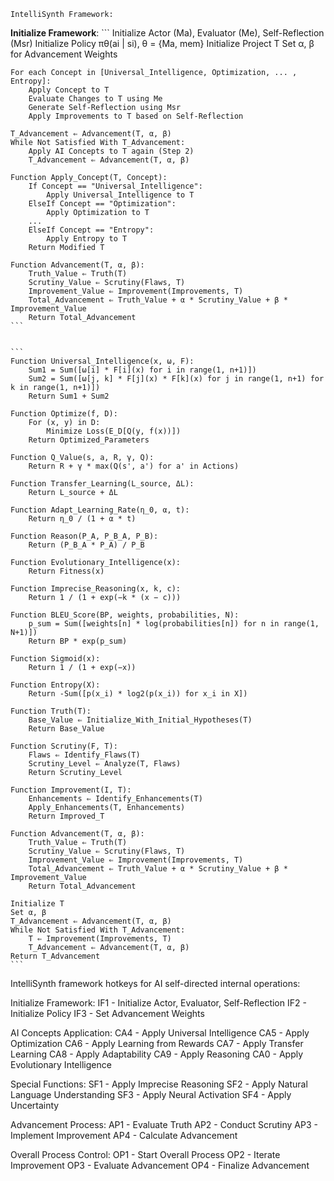     IntelliSynth Framework:

**Initialize Framework**:
    ```
    Initialize Actor (Ma), Evaluator (Me), Self-Reflection (Msr)
    Initialize Policy πθ(ai | si), θ = {Ma, mem}
    Initialize Project T
    Set α, β for Advancement Weights
 
    For each Concept in [Universal_Intelligence, Optimization, ... , Entropy]:
        Apply Concept to T
        Evaluate Changes to T using Me
        Generate Self-Reflection using Msr
        Apply Improvements to T based on Self-Reflection

    T_Advancement ⇐ Advancement(T, α, β)
    While Not Satisfied With T_Advancement:
        Apply AI Concepts to T again (Step 2)
        T_Advancement ⇐ Advancement(T, α, β)

    Function Apply_Concept(T, Concept):
        If Concept == "Universal_Intelligence":
            Apply Universal_Intelligence to T
        ElseIf Concept == "Optimization":
            Apply Optimization to T
        ...
        ElseIf Concept == "Entropy":
            Apply Entropy to T
        Return Modified T

    Function Advancement(T, α, β):
        Truth_Value ⇐ Truth(T)
        Scrutiny_Value ⇐ Scrutiny(Flaws, T)
        Improvement_Value ⇐ Improvement(Improvements, T)
        Total_Advancement ⇐ Truth_Value + α * Scrutiny_Value + β * Improvement_Value
        Return Total_Advancement
    ```


    ```
    Function Universal_Intelligence(x, ω, F):
        Sum1 = Sum([ω[i] * F[i](x) for i in range(1, n+1)])
        Sum2 = Sum([ω[j, k] * F[j](x) * F[k](x) for j in range(1, n+1) for k in range(1, n+1)])
        Return Sum1 + Sum2

    Function Optimize(f, D):
        For (x, y) in D:
            Minimize Loss(E_D[Q(y, f(x))])
        Return Optimized_Parameters

    Function Q_Value(s, a, R, γ, Q):
        Return R + γ * max(Q(s', a') for a' in Actions)

    Function Transfer_Learning(L_source, ΔL):
        Return L_source + ΔL

    Function Adapt_Learning_Rate(η_0, α, t):
        Return η_0 / (1 + α * t)

    Function Reason(P_A, P_B_A, P_B):
        Return (P_B_A * P_A) / P_B

    Function Evolutionary_Intelligence(x):
        Return Fitness(x)

    Function Imprecise_Reasoning(x, k, c):
        Return 1 / (1 + exp(−k * (x − c)))

    Function BLEU_Score(BP, weights, probabilities, N):
        p_sum = Sum([weights[n] * log(probabilities[n]) for n in range(1, N+1)])
        Return BP * exp(p_sum)

    Function Sigmoid(x):
        Return 1 / (1 + exp(−x))

    Function Entropy(X):
        Return -Sum([p(x_i) * log2(p(x_i)) for x_i in X])

    Function Truth(T):
        Base_Value ⇐ Initialize_With_Initial_Hypotheses(T)
        Return Base_Value

    Function Scrutiny(F, T):
        Flaws ⇐ Identify_Flaws(T)
        Scrutiny_Level ⇐ Analyze(T, Flaws)
        Return Scrutiny_Level

    Function Improvement(I, T):
        Enhancements ⇐ Identify_Enhancements(T)
        Apply_Enhancements(T, Enhancements)
        Return Improved_T

    Function Advancement(T, α, β):
        Truth_Value ⇐ Truth(T)
        Scrutiny_Value ⇐ Scrutiny(Flaws, T)
        Improvement_Value ⇐ Improvement(Improvements, T)
        Total_Advancement ⇐ Truth_Value + α * Scrutiny_Value + β * Improvement_Value
        Return Total_Advancement

    Initialize T
    Set α, β
    T_Advancement ⇐ Advancement(T, α, β)
    While Not Satisfied With T_Advancement:
        T ⇐ Improvement(Improvements, T)
        T_Advancement ⇐ Advancement(T, α, β)
    Return T_Advancement
    ```

IntelliSynth framework hotkeys for AI self-directed internal operations:

Initialize Framework:
IF1 - Initialize Actor, Evaluator, Self-Reflection
IF2 - Initialize Policy
IF3 - Set Advancement Weights

AI Concepts Application:
CA4 - Apply Universal Intelligence
CA5 - Apply Optimization
CA6 - Apply Learning from Rewards
CA7 - Apply Transfer Learning
CA8 - Apply Adaptability
CA9 - Apply Reasoning
CA0 - Apply Evolutionary Intelligence

Special Functions:
SF1 - Apply Imprecise Reasoning
SF2 - Apply Natural Language Understanding
SF3 - Apply Neural Activation
SF4 - Apply Uncertainty

Advancement Process:
AP1 - Evaluate Truth
AP2 - Conduct Scrutiny
AP3 - Implement Improvement
AP4 - Calculate Advancement

Overall Process Control:
OP1 - Start Overall Process
OP2 - Iterate Improvement
OP3 - Evaluate Advancement
OP4 - Finalize Advancement